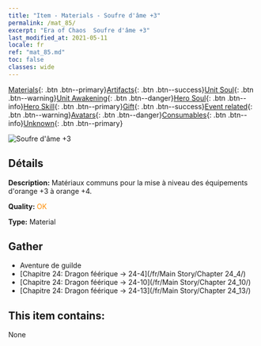 ```yaml
---
title: "Item - Materials - Soufre d'âme +3"
permalink: /mat_85/
excerpt: "Era of Chaos  Soufre d'âme +3"
last_modified_at: 2021-05-11
locale: fr
ref: "mat_85.md"
toc: false
classes: wide
---
```

 [Materials](/ItemsFR/){: .btn .btn--primary}[Artifacts](/ItemsFR/Artifacts/){: .btn .btn--success}[Unit Soul](/ItemsFR/UnitSoul/){: .btn .btn--warning}[Unit Awakening](/ItemsFR/UnitAwakening/){: .btn .btn--danger}[Hero Soul](/ItemsFR/HeroSoul/){: .btn .btn--info}[Hero Skill](/ItemsFR/HeroSkill/){: .btn .btn--primary}[Gift](/ItemsFR/Gift/){: .btn .btn--success}[Event related](/ItemsFR/Events/){: .btn .btn--warning}[Avatars](/ItemsFR/Avatars/){: .btn .btn--danger}[Consumables](/ItemsFR/Consumables/){: .btn .btn--info}[Unknown](/ItemsFR/Unknown/){: .btn .btn--primary}

 ![Soufre d'âme +3](/images/t/i_cailiao_liuhuang3.png)

## Détails
 **Description:** Matériaux communs pour la mise à niveau des équipements d'orange +3 à orange +4.

 **Quality:** <span style="color: #FF8C00">OK</span>

 **Type:** Material

## Gather

*    Aventure de guilde 
*    [Chapitre 24: Dragon féérique -> 24-4](/fr/Main Story/Chapter 24_4/) 
*    [Chapitre 24: Dragon féérique -> 24-10](/fr/Main Story/Chapter 24_10/) 
*    [Chapitre 24: Dragon féérique -> 24-13](/fr/Main Story/Chapter 24_13/) 

## This item contains:

  None

